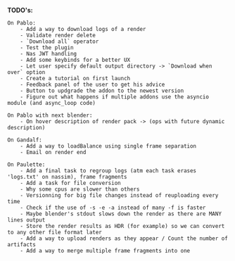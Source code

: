 **TODO's:**

    On Pablo:
        - Add a way to download logs of a render
        - Validate render delete
        - `Download all` operator
        - Test the plugin
        - Nas JWT handling
        - Add some keybinds for a better UX
        - Let user specify default output directory -> `Download when over` option
        - Create a tutorial on first launch
        - Feedback panel of the user to get his advice
        - Button to updgrade the addon to the newest version
        - Figure out what happens if multiple addons use the asyncio module (and async_loop code)

    On Pablo with next blender:
        - On hover description of render pack -> (ops with future dynamic description)

    On Gandalf:
        - Add a way to loadBalance using single frame separation
        - Email on render end

    On Paulette:
        - Add a final task to regroup logs (atm each task erases 'logs.txt' on nassim), frame fragments
        - Add a task for file conversion
        - Why some cpus are slower than others
        - Versionning for big file changes instead of reuploading every time
        - Check if the use of -s -e -a instead of many -f is faster
        - Maybe blender's stdout slows down the render as there are MANY lines output
        - Store the render results as HDR (for example) so we can convert to any other file format later
        - Add a way to upload renders as they appear / Count the number of artifacts
        - Add a way to merge multiple frame fragments into one
